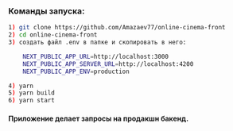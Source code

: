 ### Команды запуска:

```bash
1) git clone https://github.com/Amazaev77/online-cinema-front
2) cd online-cinema-front
3) создать файл .env в папке и скопировать в него:

    NEXT_PUBLIC_APP_URL=http://localhost:3000
    NEXT_PUBLIC_APP_SERVER_URL=http://localhost:4200
    NEXT_PUBLIC_APP_ENV=production

4) yarn
5) yarn build
6) yarn start
```

#### Приложение делает запросы на продакшн бакенд.
